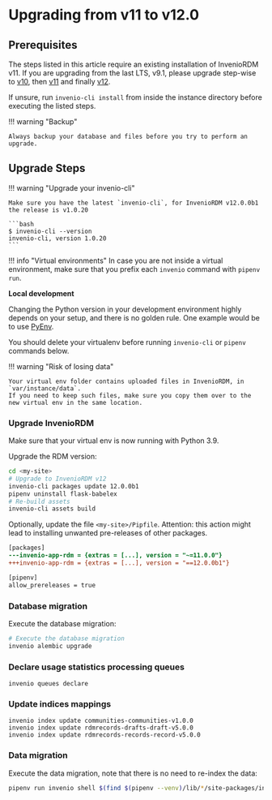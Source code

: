 # Upgrading from v11 to v12.0

## Prerequisites

The steps listed in this article require an existing installation of InvenioRDM v11. If you are upgrading from the last LTS, v9.1,    please upgrade step-wise to [v10](), then [v11]() and finally [v12]().

If unsure, run `invenio-cli install` from inside the instance directory before executing the listed steps.

!!! warning "Backup"

    Always backup your database and files before you try to perform an upgrade.


## Upgrade Steps

!!! warning "Upgrade your invenio-cli"

    Make sure you have the latest `invenio-cli`, for InvenioRDM v12.0.0b1 the release is v1.0.20

    ```bash
    $ invenio-cli --version
    invenio-cli, version 1.0.20
    ```

!!! info "Virtual environments"
    In case you are not inside a virtual environment, make sure that you prefix each `invenio` command with `pipenv run`.

**Local development**

Changing the Python version in your development environment highly
depends on your setup, and there is no golden rule.
One example would be to use [PyEnv](https://github.com/pyenv/pyenv).

You should delete your virtualenv before running `invenio-cli` or `pipenv` commands below.

!!! warning "Risk of losing data"

    Your virtual env folder contains uploaded files in InvenioRDM, in `var/instance/data`.
    If you need to keep such files, make sure you copy them over to the new virtual env in the same location.

### Upgrade InvenioRDM

Make sure that your virtual env is now running with Python 3.9.

Upgrade the RDM version:

```bash
cd <my-site>
# Upgrade to InvenioRDM v12
invenio-cli packages update 12.0.0b1
pipenv uninstall flask-babelex
# Re-build assets
invenio-cli assets build
```

Optionally, update the file `<my-site>/Pipfile`. Attention: this action might lead to installing unwanted pre-releases of other packages.

```diff
[packages]
---invenio-app-rdm = {extras = [...], version = "~=11.0.0"}
+++invenio-app-rdm = {extras = [...], version = "==12.0.0b1"}

[pipenv]
allow_prereleases = true
```

### Database migration

Execute the database migration:

```bash
# Execute the database migration
invenio alembic upgrade
```


### Declare usage statistics processing queues

```shell
invenio queues declare
```

### Update indices mappings

```shell
invenio index update communities-communities-v1.0.0
invenio index update rdmrecords-drafts-draft-v5.0.0
invenio index update rdmrecords-records-record-v5.0.0
```

### Data migration

Execute the data migration, note that there is no need to re-index the data:

```bash
pipenv run invenio shell $(find $(pipenv --venv)/lib/*/site-packages/invenio_app_rdm -name migrate_11_0_to_12_0.py)
```
